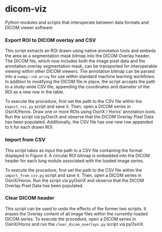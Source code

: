 # dicom-viz
Python modules and scripts that interoperate between data formats and DICOM viewer software

### Export ROI to DICOM overlay and CSV
This script extracts an ROI drawn using native annotation tools and embeds the area as a segmentation mask bitmap into the DICOM Overlay header. The DICOM file, which now includes both the image pixel data and the annotation overlay segmentation mask, can be transported for interoperable viewing within other DICOM viewers. The annotation bitmap can be parsed into a `numpy::nd.array` for use within standard machine learning workflows. In addition to modifying the DICOM file in place, the script accepts the path to a study-wide CSV file, appending the coordinates and diameter of the ROI as a new row in the table. 

To execute the procedure, first set the path to the CSV file within the `export_roi.py` script and save it. Then, open a DICOM series in OsiriX/Horos. Draw one or more ROIs using OsiriX / Horos’ annotation tools. Run the script via pyOsiriX and observe that the DICOM Overlay Pixel Data has been populated. Additionally, the CSV file has one new row appended to it for each drawn ROI.

### Import from CSV
This script takes as input the path to a CSV file containing the format displayed in Figure 4. A circular ROI bitmap is embedded into the DICOM header for each lung nodule associated with the loaded image series. 

To execute the procedure, first set the path to the CSV file within the `import_from_csv.py` script and save it. Then, open a DICOM series in OsiriX/Horos. Run the script via pyOsiriX and observe that the DICOM Overlay Pixel Data has been populated.

### Clear DICOM header
This script can be used to undo the effects of the former two scripts. It erases the Overlay content of all image files within the currently-loaded DICOM series. To execute the procedure, open a DICOM series in OsiriX/Horos and run the `clear_dicom_overlays.py` script via pyOsiriX.
